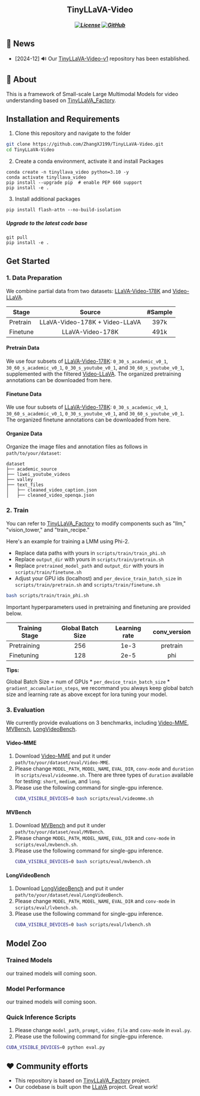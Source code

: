 <h2 align="center">TinyLLaVA-Video</a><h5 align="center">

[![License](https://img.shields.io/badge/License-Apache%202.0-green)]()
[![GitHub](https://img.shields.io/badge/GitHub-Repository-blue)](https://github.com/ZhangXJ199/TinyLLaVA-Video/tree/main)

## 🎉 News

- [2024-12] 🔊 Our [TinyLLaVA-Video-v1](https://github.com/ZhangXJ199/TinyLLaVA-Video/tree/main) repository has been established.

## 📌 About
This is a framework of Small-scale Large Multimodal Models for video understanding based on [TinyLLaVA_Factory](https://github.com/TinyLLaVA/TinyLLaVA_Factory).

## Installation and Requirements

1. Clone this repository and navigate to the folder
```bash
git clone https://github.com/ZhangXJ199/TinyLLaVA-Video.git
cd TinyLLaVA-Video
```

2. Create a conda environment, activate it and install Packages
```Shell
conda create -n tinyllava_video python=3.10 -y
conda activate tinyllava_video
pip install --upgrade pip  # enable PEP 660 support
pip install -e .
```

3. Install additional packages
```Shell
pip install flash-attn --no-build-isolation
```
##### Upgrade to the latest code base

```Shell
git pull
pip install -e .
```

## Get Started

### 1. Data Preparation

We combine partial data from two datasets: [LLaVA-Video-178K](https://huggingface.co/datasets/lmms-lab/LLaVA-Video-178K) and [
Video-LLaVA](https://huggingface.co/datasets/LanguageBind/Video-LLaVA). 

|   Stage  |               Source               |    #Sample    |
|----------| :--------------------------------: | :-----------: |
| Pretrain |   LLaVA-Video-178K + Video-LLaVA   |     397k      |
| Finetune |          LLaVA-Video-178K          |     491k      |

#### Pretrain Data

We use four subsets of [LLaVA-Video-178K](https://huggingface.co/datasets/lmms-lab/LLaVA-Video-178K): ``0_30_s_academic_v0_1``, ``30_60_s_academic_v0_1``, ``0_30_s_youtube_v0_1``, and ``30_60_s_youtube_v0_1``, supplemented with the filtered [Video-LLaVA](https://huggingface.co/datasets/LanguageBind/Video-LLaVA). The organized pretraining annotations can be downloaded from here.

#### Finetune Data

We use four subsets of [LLaVA-Video-178K](https://huggingface.co/datasets/lmms-lab/LLaVA-Video-178K): ``0_30_s_academic_v0_1``, ``30_60_s_academic_v0_1``, ``0_30_s_youtube_v0_1``, and ``30_60_s_youtube_v0_1``. The organized finetune annotations can be downloaded from here.

#### Organize Data

Organize the image files and annotation files as follows in ``path/to/your/dataset``:

```Shell
dataset
├── academic_source
├── liwei_youtube_videos
├── valley
├── text_files
│   ├── cleaned_video_caption.json
│   ├── cleaned_video_openqa.json
```
   

### 2. Train

You can refer to [TinyLLaVA_Factory](https://github.com/TinyLLaVA/TinyLLaVA_Factory) to modify components such as "llm," "vision_tower," and "train_recipe."

Here's an example for training a LMM using Phi-2.

- Replace data paths with yours in `scripts/train/train_phi.sh`
- Replace `output_dir` with yours in `scripts/train/pretrain.sh`
- Replace `pretrained_model_path` and `output_dir` with yours in `scripts/train/finetune.sh`
- Adjust your GPU ids (localhost) and `per_device_train_batch_size` in `scripts/train/pretrain.sh` and `scripts/train/finetune.sh`

```bash
bash scripts/train/train_phi.sh
```

Important hyperparameters used in pretraining and finetuning are provided below.

| Training Stage | Global Batch Size | Learning rate | conv_version |
| -------------- | :---------------: | :-----------: | :----------: |
| Pretraining    | 256               | 1e-3          | pretrain     |
| Finetuning     | 128               | 2e-5          | phi          |

**Tips:** 

Global Batch Size = num of GPUs * `per_device_train_batch_size` * `gradient_accumulation_steps`, we recommand you always keep global batch size and learning rate as above except for lora tuning your model.


### 3. Evaluation

We currently provide evaluations on 3 benchmarks, including [Video-MME](https://video-mme.github.io/home_page.html#leaderboard), [MVBench](https://huggingface.co/datasets/OpenGVLab/MVBench), [LongVideoBench](https://longvideobench.github.io/).

#### Video-MME

1. Download [Video-MME](https://huggingface.co/datasets/lmms-lab/Video-MME) and put it under ``path/to/your/dataset/eval/Video-MME``.
2. Please change ``MODEL_PATH``, ``MODEL_NAME``, ``EVAL_DIR``, ``conv-mode`` and ``duration`` in ``scripts/eval/videomme.sh``. There are three types of ``duration`` available for testing: ``short``, ``medium``, and ``long``.
3. Please use the following command for single-gpu inference.
   ```bash
   CUDA_VISIBLE_DEVICES=0 bash scripts/eval/videomme.sh
   ```

#### MVBench

1. Download [MVBench](https://huggingface.co/datasets/OpenGVLab/MVBench) and put it under ``path/to/your/dataset/eval/MVBench``.
2. Please change ``MODEL_PATH``, ``MODEL_NAME``, ``EVAL_DIR`` and ``conv-mode`` in ``scripts/eval/mvbench.sh``.
3. Please use the following command for single-gpu inference.
   ```bash
   CUDA_VISIBLE_DEVICES=0 bash scripts/eval/mvbench.sh
   ```

#### LongVideoBench

1. Download [LongVideoBench](https://huggingface.co/datasets/longvideobench/LongVideoBench) and put it under ``path/to/your/dataset/eval/LongVideoBench``.
2. Please change ``MODEL_PATH``, ``MODEL_NAME``, ``EVAL_DIR`` and ``conv-mode`` in ``scripts/eval/lvbench.sh``.
3. Please use the following command for single-gpu inference.
   ```bash
   CUDA_VISIBLE_DEVICES=0 bash scripts/eval/lvbench.sh
   ```

## Model Zoo

### Trained Models

our trained models will coming soon.

### Model Performance

our trained models will coming soon.

### Quick Inference Scripts

1. Please change ``model_path``, ``prompt``, ``video_file`` and ``conv-mode`` in ``eval.py``.
2.  Please use the following command for single-gpu inference.
   ```bash
   CUDA_VISIBLE_DEVICES=0 python eval.py
   ```

## ❤️ Community efforts
* This repository is based on [TinyLLaVA_Factory](https://github.com/TinyLLaVA/TinyLLaVA_Factory) project.
* Our codebase is built upon the [LLaVA](https://github.com/haotian-liu/LLaVA) project. Great work!
